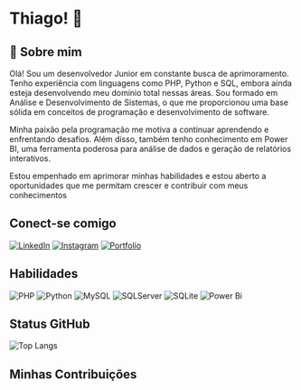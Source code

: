 
# Thiago! 👋

## 🚀 Sobre mim
Olá! Sou um desenvolvedor Junior em constante busca de aprimoramento. Tenho experiência com linguagens como PHP, Python e SQL, embora ainda esteja desenvolvendo meu domínio total nessas áreas. Sou formado em Análise e Desenvolvimento de Sistemas, o que me proporcionou uma base sólida em conceitos de programação e desenvolvimento de software.

Minha paixão pela programação me motiva a continuar aprendendo e enfrentando desafios. Além disso, também tenho conhecimento em Power BI, uma ferramenta poderosa para análise de dados e geração de relatórios interativos.

Estou empenhado em aprimorar minhas habilidades e estou aberto a oportunidades que me permitam crescer e contribuir com meus conhecimentos

## Conect-se comigo
[![LinkedIn](https://img.shields.io/badge/LinkedIn-f70b0b?style=for-the-badge&logo=linkedin&logoColor=white)](https://www.linkedin.com/in/thiagododti/)
[![Instagram](https://img.shields.io/badge/-Instagram-f70b0b?style=for-the-badge&logo=instagram&logoColor=white)](https://www.instagram.com/iam.thiago/)
[![Portfolio](https://img.shields.io/badge/Portfolio-f70b0b?style=for-the-badge&logo=todoist&logoColor=white)]([https://seulink.com](https://thiagododti.github.io/portfolio/index.html))

## Habilidades

![PHP](https://img.shields.io/badge/php-f70b0b.svg?style=for-the-badge&logo=php&logoColor=white)
![Python](https://img.shields.io/badge/python-f70b0b?style=for-the-badge&logo=python&logoColor=ffdd54)
![MySQL](https://img.shields.io/badge/mysql-f70b0b.svg?style=for-the-badge&logo=mysql&logoColor=white)
![SQLServer](https://img.shields.io/badge/SQL%20Server-f70b0b?style=for-the-badge&logo=microsoft%20sql%20server&logoColor=white)
![SQLite](https://img.shields.io/badge/sqlite-f70b0b.svg?style=for-the-badge&logo=sqlite&logoColor=white)
![Power Bi](https://img.shields.io/badge/power_bi-f70b0b?style=for-the-badge&logo=powerbi&logoColor=white)

## Status GitHub

![Top Langs](https://github-readme-stats-git-masterrstaa-rickstaa.vercel.app/api/top-langs/?username=thiagododti&layout=compact&bg_color=000&border_color=30A3DC&title_color=E94D5F&text_color=FFF)


## Minhas Contribuições
